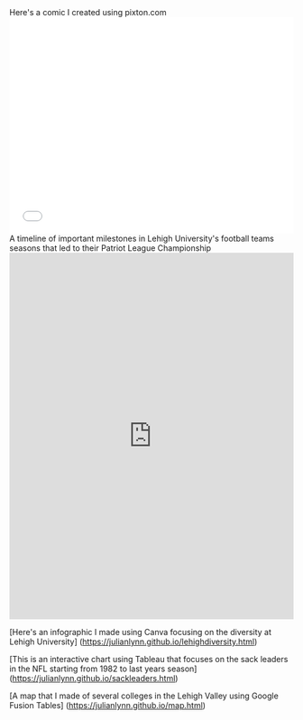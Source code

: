 <html>
<body>
Here's a comic I created using pixton.com
<iframe src="//www.pixton.com/embed/p0rdc9lg" frameborder="0" width="100%" height="384" allowfullscreen></iframe>  
A timeline of important milestones in Lehigh University's football teams seasons that led to their Patriot League Championship
<iframe src='https://cdn.knightlab.com/libs/timeline3/latest/embed/index.html?source=1BCU8P9pg2aeyO6OGvVkBiXk7HmsSsZEsjGy2nlwDRcI&font=Default&lang=en&initial_zoom=2&height=650' width='100%' height='650' webkitallowfullscreen mozallowfullscreen allowfullscreen frameborder='0'></iframe>



[Here's an infographic I made using Canva focusing on the diversity at Lehigh University]
(https://julianlynn.github.io/lehighdiversity.html)




[This is an interactive chart using Tableau that focuses on the sack leaders in the NFL starting from 1982 to last years season]
(https://julianlynn.github.io/sackleaders.html)




[A map that I made of several colleges in the Lehigh Valley using Google Fusion Tables]
(https://julianlynn.github.io/map.html)
